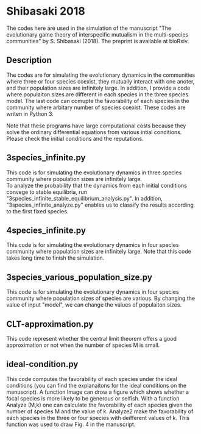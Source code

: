 # Shibasaki 2018

The codes here are used in the simulation of the manuscript "The evolutionary game theory 
of interspecific mutualism in the multi-species communities" by S. Shibasaki (2018). 
The preprint is available at bioRxiv.

## Description

The codes are for simulating the evolutionary dynamics in the communities where three or 
four species coexist, they mutually interact with one anoter, and their population sizes 
are infinitely large. In addition, I provide a code where populaiton sizes are different 
in each species in the three species model.  The last code can comupte the favorability
of each species in the community where arbitary number of species coexist.
These codes are writen in Python 3.

Note that these programs have large computational costs because they solve the 
ordinary differential equations from various intial conditions. Please check the initial 
conditions and the reputations.

##  3species_infinite.py

This code is for simulating the evolutionary dynamics in three species community 
where population sizes are infinitely large.  
To analyze the probability that the dynamics from each initial conditions convege to 
stable equilibria, run "3species_infinite_stable_equilibrium_analysis.py". 
In addition, "3species_infinite_analyze.py" enables us to classify the results according 
to the first fixed species.

## 4species_infinite.py

This code is for simulating the evolutionary dynamics in four species community 
where population sizes are infinitely large. 
Note that this code takes long time to finish the simulation.

## 3species_various_population_size.py

This code is for simulating the evolutionary dynamics in four species community 
where population sizes of species are various. By changing the value of input "model", 
we can change the values of populaiton sizes.

## CLT-approximation.py

This code represent whether the central limit theorem offers a good approximation or not when the number of species M is small.

## ideal-condition.py

This code computes the favorability of each species under the ideal conditions 
(you can find the explanaitons for the ideal conditions on the manuscript). 
A function Image can drow  a figure which shows whether a focal species is 
more likely to be generous or selfish.
With a function Analyze (M,k) one can calculate the favorability of each species
given the number of species M and the value of k. 
Analyze2 make the favorability of each species in the three or four species with deifferent values of k. 
This function was used to draw Fig. 4 in the manuscript.
